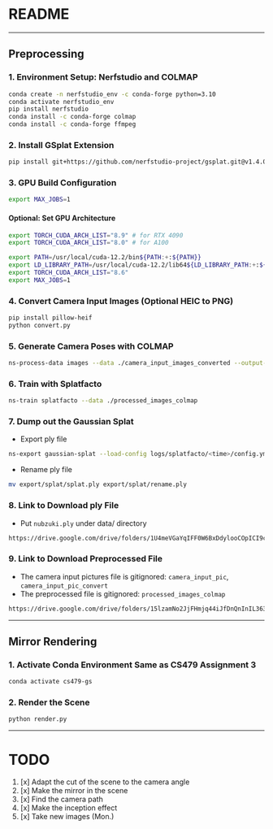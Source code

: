 # README

---

## Preprocessing
### 1. Environment Setup: Nerfstudio and COLMAP
```bash 
conda create -n nerfstudio_env -c conda-forge python=3.10
conda activate nerfstudio_env
pip install nerfstudio
conda install -c conda-forge colmap
conda install -c conda-forge ffmpeg
```

### 2. Install GSplat Extension
```bash 
pip install git+https://github.com/nerfstudio-project/gsplat.git@v1.4.0
```

### 3. GPU Build Configuration
```bash 
export MAX_JOBS=1
```
#### Optional: Set GPU Architecture
```bash 
export TORCH_CUDA_ARCH_LIST="8.9" # for RTX 4090
export TORCH_CUDA_ARCH_LIST="8.0" # for A100
```

```bash 
export PATH=/usr/local/cuda-12.2/bin${PATH:+:${PATH}}
export LD_LIBRARY_PATH=/usr/local/cuda-12.2/lib64${LD_LIBRARY_PATH:+:${LD_LIBRARY_PATH}}
export TORCH_CUDA_ARCH_LIST="8.6"
export MAX_JOBS=1
```

### 4. Convert Camera Input Images (Optional HEIC to PNG)
```bash 
pip install pillow-heif
python convert.py
```

### 5. Generate Camera Poses with COLMAP
```bash
ns-process-data images --data ./camera_input_images_converted --output-dir ./processed_images_colmap
```

### 6. Train with Splatfacto
```bash
ns-train splatfacto --data ./processed_images_colmap
```

### 7. Dump out the Gaussian Splat
- Export ply file
```bash
ns-export gaussian-splat --load-config logs/splatfacto/<time>/config.yml --output-dir ./export/splat
```
- Rename ply file
```bash
mv export/splat/splat.ply export/splat/rename.ply
```

### 8. Link to Download ply File
- Put `nubzuki.ply` under data/ directory
```bash
https://drive.google.com/drive/folders/1U4meVGaYqIFF0W6BxDdylooCOpICI9cx?usp=sharing
```

### 9. Link to Download Preprocessed File
- The camera input pictures file is gitignored: `camera_input_pic`, `camera_input_pic_convert`
- The preprocessed file is gitignored: `processed_images_colmap`
```bash
https://drive.google.com/drive/folders/15lzamNo2JjFHmjq44iJfDnQnInIL363u?usp=sharing
```

---

## Mirror Rendering
### 1. Activate Conda Environment Same as CS479 Assignment 3
```bash
conda activate cs479-gs
```

### 2. Render the Scene
```bash
python render.py
```

---

# TODO
1. [x] Adapt the cut of the scene to the camera angle
2. [x] Make the mirror in the scene
3. [x] Find the camera path
4. [x] Make the inception effect
5. [x] Take new images (Mon.)

